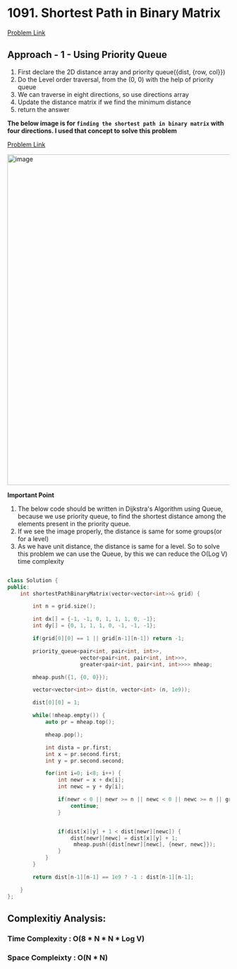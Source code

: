 # 1091. Shortest Path in Binary Matrix

[Problem Link](https://leetcode.com/problems/shortest-path-in-binary-matrix/)

## Approach - 1 - Using Priority Queue

1. First declare the 2D distance array and priority queue({dist, {row, col}})
2. Do the Level order traversal, from the (0, 0) with the help of priority queue
3. We can traverse in eight directions, so use directions array
4. Update the distance matrix if we find the minimum distance
5. return the answer

**The below image is for `finding the shortest path in binary matrix` with four directions. I used that concept to solve this problem**

[Problem Link](https://www.geeksforgeeks.org/problems/shortest-path-in-a-binary-maze-1655453161/1)

<img width="748" alt="image" src="https://github.com/user-attachments/assets/edc975f7-8f14-4c30-8712-1c9d0b0f1acd">

**Important Point**

1. The below code should be written in Dijkstra's Algorithm using Queue, because we use priority queue, to find the shortest distance among the elements present in the priority queue.
2. If we see the image properly, the distance is same for some groups(or for a level)
3. As we have unit distance, the distance is same for a level. So to solve this problem we can use the Queue, by this we can reduce the O(Log V) time complexity

```cpp

class Solution {
public:
    int shortestPathBinaryMatrix(vector<vector<int>>& grid) {

        int n = grid.size();

        int dx[] = {-1, -1, 0, 1, 1, 1, 0, -1};
        int dy[] = {0, 1, 1, 1, 0, -1, -1, -1};

        if(grid[0][0] == 1 || grid[n-1][n-1]) return -1;

        priority_queue<pair<int, pair<int, int>>,
                       vector<pair<int, pair<int, int>>>,
                       greater<pair<int, pair<int, int>>>> mheap;

        mheap.push({1, {0, 0}});

        vector<vector<int>> dist(n, vector<int> (n, 1e9));

        dist[0][0] = 1;

        while(!mheap.empty()) {
            auto pr = mheap.top();

            mheap.pop();

            int dista = pr.first;
            int x = pr.second.first;
            int y = pr.second.second;

            for(int i=0; i<8; i++) {
                int newr = x + dx[i];
                int newc = y + dy[i];

                if(newr < 0 || newr >= n || newc < 0 || newc >= n || grid[newr][newc] == 1) {
                    continue;
                }


                if(dist[x][y] + 1 < dist[newr][newc]) {
                    dist[newr][newc] = dist[x][y] + 1;
                     mheap.push({dist[newr][newc], {newr, newc}});
                }
            }
        }

        return dist[n-1][n-1] == 1e9 ? -1 : dist[n-1][n-1];

    }
};

```

## Complexitiy Analysis:

### Time Complexity : O(8 \* N \* N \* Log V)

### Space Compleixty : O(N \* N)
